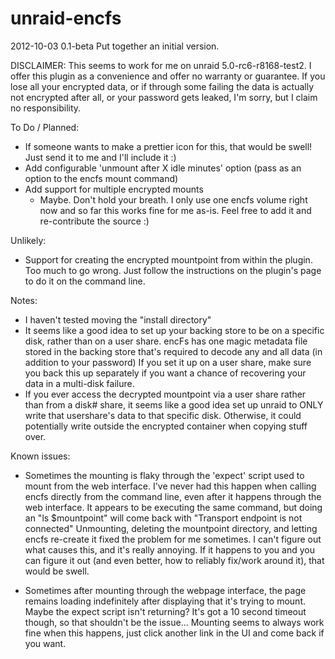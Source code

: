 # unraid-encfs

2012-10-03 0.1-beta      Put together an initial version.

DISCLAIMER: This seems to work for me on unraid 5.0-rc6-r8168-test2. I offer this plugin as a convenience and offer no warranty or guarantee.  If you lose all your encrypted data, or if through some failing the data is actually not encrypted after all, or your password gets leaked, I'm sorry, but I claim no responsibility.

To Do / Planned:
   * If someone wants to make a prettier icon for this, that would be swell! Just send it to me and I'll include it :)
   * Add configurable 'unmount after X idle minutes' option (pass as an option to the encfs mount command)
   * Add support for multiple encrypted mounts
      - Maybe. Don't hold your breath. I only use one encfs volume right now and so far this works fine for me as-is. Feel free to add it and re-contribute the source :)
   
Unlikely:
   * Support for creating the encrypted mountpoint from within the plugin.  Too much to go wrong.  Just follow the instructions on the plugin's page to do it on the command line.
   
Notes:
   * I haven't tested moving the "install directory"
   * It seems like a good idea to set up your backing store to be on a specific disk, rather than on a user share. 
     encFs has one magic metadata file stored in the backing store that's required to decode any and all data (in addition to your password)
     If you set it up on a user share, make sure you back this up separately if you want a chance of recovering your data in a multi-disk failure.
   * If you ever access the decrypted mountpoint via a user share rather than from a disk# share, it seems like a good idea set up unraid to ONLY write that usershare's data to that specific disk.  Otherwise, it could potentially write outside the encrypted container when copying stuff over.
   
Known issues:
   * Sometimes the mounting is flaky through the 'expect' script used to mount from the web interface.  I've never had this happen when calling encfs directly from the command line, even after it happens through the web interface.
      It appears to be executing the same command, but doing an "ls $mountpoint" will come back with "Transport endpoint is not connected"
     Unmounting, deleting the mountpoint directory, and letting encfs re-create it fixed the problem for me sometimes.
     I can't figure out what causes this, and it's really annoying.  If it happens to you and you can figure it out (and even better, how to reliably fix/work around it), that would be swell.
    
   * Sometimes after mounting through the webpage interface, the page remains loading indefinitely after displaying that it's trying to mount. Maybe the expect script isn't returning?
     It's got a 10 second timeout though, so that shouldn't be the issue...
     Mounting seems to always work fine when this happens, just click another link in the UI and come back if you want.
